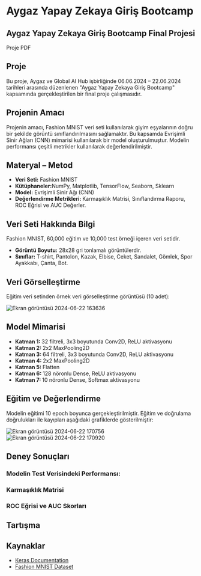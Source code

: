 <h1> Aygaz Yapay Zekaya Giriş Bootcamp</h1>

<h2> Aygaz Yapay Zekaya Giriş Bootcamp Final Projesi </h2>
<p> Proje PDF </p>

<h2> Proje </h2>

<p> Bu proje, Aygaz ve Global AI Hub işbirliğinde 06.06.2024 – 22.06.2024 tarihleri arasında düzenlenen "Aygaz Yapay Zekaya Giriş Bootcamp" kapsamında gerçekleştirilen bir final proje çalışmasıdır.
</p>

<h2> Projenin Amacı </h2>
<p>Projenin amacı, Fashion MNIST veri seti kullanılarak giyim eşyalarının doğru bir şekilde görüntü sınıflandırılmasını sağlamaktır. Bu kapsamda Evrişimli Sinir Ağları (CNN) mimarisi kullanılarak bir model oluşturulmuştur. Modelin performansı çeşitli metrikler kullanılarak değerlendirilmiştir.</p>

<h2> Materyal – Metod </h2>
<p>
<ul>
<li><b>Veri Seti:</b> Fashion MNIST</li>
<li><b>Kütüphaneler:</b>NumPy, Matplotlib, TensorFlow, Seaborn, Sklearn</li>
<li><b> Model:</b> Evrişimli Sinir Ağı (CNN) </li>
<li> <b> Değerlendirme Metrikleri: </b> Karmaşıklık Matrisi, Sınıflandırma Raporu, ROC Eğrisi ve AUC Değerler.</li>
</ul>
</p>

<h2> Veri Seti Hakkında Bilgi</h2>
<p> Fashion MNIST, 60,000 eğitim ve 10,000 test örneği içeren veri 
setidir.</p>
<p> 
<ul>
<li><b>Görüntü Boyutu:</b> 28x28 gri tonlamalı görüntülerdir.</li>
<li><b>Sınıflar:</b> T-shirt, Pantolon, Kazak, Elbise, Ceket, Sandalet, Gömlek, Spor Ayakkabı, Çanta, Bot. </li>
</ul>
</p>

<h2> Veri Görselleştirme </h2>
<p> Eğitim veri setinden örnek veri görselleştirme görüntüsü (10 adet):</p>

![Ekran görüntüsü 2024-06-22 163636](https://github.com/nuricakir/AygazYapayZeka/assets/112883476/7fe3afb3-ef14-4b13-a872-8e7bbb7cafdd)

<h2> Model Mimarisi </h2>
<p>
<ul>
<li> <b> Katman 1: </b> 32 filtreli, 3x3 boyutunda Conv2D, ReLU aktivasyonu  </li>
<li> <b> Katman 2: </b> 2x2 MaxPooling2D  </li>
<li> <b> Katman 3: </b>  64 filtreli, 3x3 boyutunda Conv2D, ReLU aktivasyonu  </li>
<li> <b> Katman 4: </b> 2x2 MaxPooling2D  </li>
<li> <b> Katman 5: </b> Flatten  </li>
<li> <b> Katman 6: </b> 128 nöronlu Dense, ReLU aktivasyonu  </li>
<li> <b> Katman 7: </b> 10 nöronlu Dense, Softmax aktivasyonu  </li>
</ul>
</p>

<h2> Eğitim ve Değerlendirme</h2>
<p> Modelin eğitimi 10 epoch boyunca gerçekleştirilmiştir. Eğitim ve doğrulama doğrulukları ile kayıpları aşağıdaki grafiklerde gösterilmiştir:</p>

![Ekran görüntüsü 2024-06-22 170756](https://github.com/nuricakir/AygazYapayZeka/assets/112883476/da6c2ded-7685-4e02-b36e-449d67800888)
![Ekran görüntüsü 2024-06-22 170920](https://github.com/nuricakir/AygazYapayZeka/assets/112883476/5275ae56-6a3c-4b67-b51d-bfd179d2179d)

<h2> Deney Sonuçları </h2>
<h3> Modelin Test Verisindeki Performansı:</h3>

<h3> Karmaşıklık Matrisi </h3>

<h3> ROC Eğrisi ve AUC Skorları </h3>


<h2> Tartışma </h2>

<h2> Kaynaklar </h2>
<p>
<ul>
<li> <a href="https://keras.io/"> Keras Documentation</a></li>
<li> <a href="https://github.com/zalandoresearch/fashion-mnist">Fashion MNIST Dataset</a></li>
</ul>
</p>


